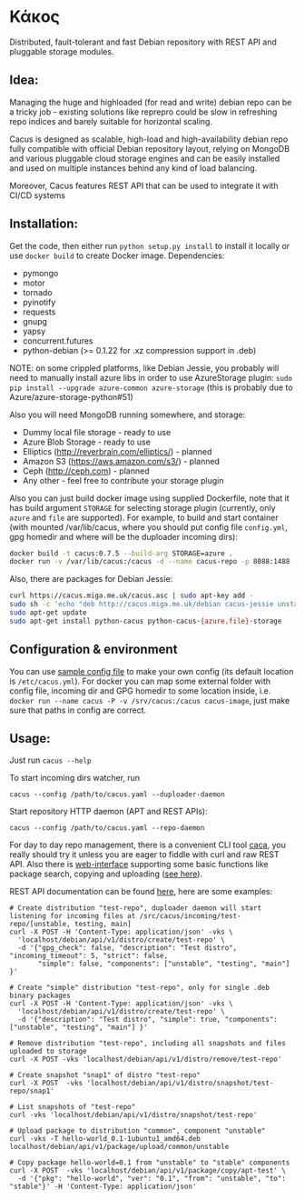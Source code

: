 Κάκος 
=====

Distributed, fault-tolerant and fast Debian repository with REST API and pluggable storage modules.

Idea:
-----
Managing the huge and highloaded (for read and write) debian repo can be a tricky job - existing solutions like reprepro could be slow in refreshing repo indices and barely suitable for horizontal scaling. 

Cacus is designed as scalable, high-load and high-availability debian repo fully compatible with official Debian repository layout, relying on MongoDB and various pluggable cloud storage engines and can be easily installed and used on multiple instances behind any kind of load balancing. 

Moreover, Cacus features REST API that can be used to integrate it with CI/CD systems

Installation:
-----------
Get the code, then either run ```python setup.py install``` to install it locally or use ```docker build``` to create Docker image. 
Dependencies:
- pymongo
- motor
- tornado
- pyinotify
- requests
- gnupg
- yapsy
- concurrent.futures
- python-debian (>= 0.1.22 for .xz compression support in .deb)

NOTE: on some crippled platforms, like Debian Jessie, you probably will need to manually install azure libs in order to use AzureStorage plugin: ```sudo pip install --upgrade azure-common azure-storage``` (this is probably due to Azure/azure-storage-python#51)

Also you will need MongoDB running somewhere, and storage:
- Dummy local file storage - ready to use
- Azure Blob Storage - ready to use
- Elliptics (http://reverbrain.com/elliptics/) - planned
- Amazon S3 (https://aws.amazon.com/s3/) - planned
- Ceph (http://ceph.com) - planned
- Any other - feel free to contribute your storage plugin

Also you can just build docker image using supplied Dockerfile, note that it has build argument `STORAGE` for selecting storage plugin (currently, only `azure` and `file` are supported). For example, to build and start container (with mounted /var/lib/cacus, where you should put config file `config.yml`, gpg homedir and where will be the duploader incoming dirs):
```sh
docker build -t cacus:0.7.5 --build-arg STORAGE=azure .
docker run -v /var/lib/cacus:/cacus -d --name cacus-repo -p 8088:1488 --restart always cacus:0.7.5
```

Also, there are packages for Debian Jessie:
```sh
curl https://cacus.miga.me.uk/cacus.asc | sudo apt-key add -
sudo sh -c 'echo "deb http://cacus.miga.me.uk/debian cacus-jessie unstable" > /etc/apt/sources.list.d/cacus.list'
sudo apt-get update
sudo apt-get install python-cacus python-cacus-{azure,file}-storage
```

Configuration & environment
---------------------------
You can use [sample config file](contrib/cacus-default.yml) to make your own config (its default location is ```/etc/cacus.yml```). For docker you can map some external folder with config file, incoming dir and GPG homedir to some location inside, i.e. ```docker run --name cacus -P -v /srv/cacus:/cacus cacus-image```, just make sure that paths in config are correct. 

Usage:
------
Just run ```cacus --help```

To start incoming dirs watcher, run
```shell
cacus --config /path/to/cacus.yaml --duploader-daemon
```

Start repository HTTP daemon (APT and REST APIs):
```shell
cacus --config /path/to/cacus.yaml --repo-daemon
```

For day to day repo management, there is a convenient CLI tool [caca](https://github.com/beebeeep/caca), you really should try it unless you are eager to fiddle with curl and raw REST API. Also there is [web-interface](https://github.com/beebeeep/web-caca) supporting some basic functions like package search, copying and uploading ([see here](https://cacus.miga.me.uk/web/#/app/distro/)).

REST API documentation can be found [here](https://cacus.miga.me.uk/docs/), here are some examples:
```shell
# Create distribution "test-repo", duploader daemon will start listening for incoming files at /src/cacus/incoming/test-repo/[unstable, testing, main]
curl -X POST -H 'Content-Type: application/json' -vks \
  'localhost/debian/api/v1/distro/create/test-repo' \
  -d '{"gpg_check": false, "description": "Test distro", "incoming_timeout": 5, "strict": false,
       "simple": false, "components": ["unstable", "testing", "main"] }'

# Create "simple" distribution "test-repo", only for single .deb binary packages
curl -X POST -H 'Content-Type: application/json' -vks \
  'localhost/debian/api/v1/distro/create/test-repo' \
  -d '{"description": "Test distro", "simple": true, "components": ["unstable", "testing", "main"] }'

# Remove distribution "test-repo", including all snapshots and files uploaded to storage
curl -X POST -vks 'localhost/debian/api/v1/distro/remove/test-repo'

# Create snapshot "snap1" of distro "test-repo"
curl -X POST  -vks 'localhost/debian/api/v1/distro/snapshot/test-repo/snap1'

# List snapshots of "test-repo"
curl -vks 'localhost/debian/api/v1/distro/snapshot/test-repo'

# Upload package to distribution "common", component "unstable"
curl -vks -T hello-world_0.1-1ubuntu1_amd64.deb localhost/debian/api/v1/package/upload/common/unstable

# Copy package hello-world=0.1 from "unstable" to "stable" components
curl -X POST  -vks 'localhost/debian/api/v1/package/copy/apt-test' \
  -d '{"pkg": "hello-world", "ver": "0.1", "from": "unstable", "to": "stable"}' -H 'Content-Type: application/json'
```

